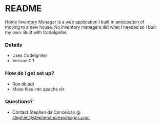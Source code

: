# README #

Home Inventory Manager is a web application I built in anticipation of moving to a new house. No inventory managers did what I needed so I built my own. Built with CodeIgniter.

### Details ###

* Uses CodeIgniter
* Version 0.1


### How do I get set up? ###

* Run db.sql
* Move files into apache dir 


### Questions? ###

* Contact Stephen da Conceicao @ stephen@stephenandrewdesigns.com
